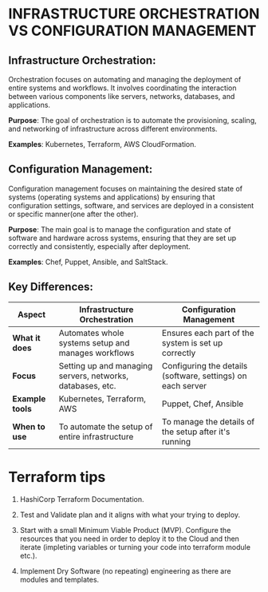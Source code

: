 # **INFRASTRUCTURE ORCHESTRATION VS CONFIGURATION MANAGEMENT**

## **Infrastructure Orchestration**:
Orchestration focuses on automating and managing the deployment of entire systems and workflows. It involves coordinating the interaction between various components like servers, networks, databases, and applications.

**Purpose**: The goal of orchestration is to automate the provisioning, scaling, and networking of infrastructure across different environments.

**Examples**: Kubernetes, Terraform, AWS CloudFormation.

## **Configuration Management**:
Configuration management focuses on maintaining the desired state of systems (operating systems and applications) by ensuring that configuration settings, software, and services are deployed in a consistent or specific manner(one after the other).

**Purpose**: The main goal is to manage the configuration and state of software and hardware across systems, ensuring that they are set up correctly and consistently, especially after deployment.

**Examples**: Chef, Puppet, Ansible, and SaltStack.

## **Key Differences**:

| **Aspect**                        | **Infrastructure Orchestration**                           | **Configuration Management** |
|---|---|---|
| **What it does**                  | Automates whole systems setup and manages workflows        | Ensures each part of the system is set up correctly |
| **Focus**                         | Setting up and managing servers, networks, databases, etc. | Configuring the details (software, settings) on each server |
| **Example tools**                 | Kubernetes, Terraform, AWS                                 | Puppet, Chef, Ansible |
| **When to use**                   | To automate the setup of entire infrastructure | To manage the details of the setup after it's running |

# **Terraform tips**

1. HashiCorp Terraform Documentation.

2. Test and Validate plan and it aligns with what your trying to deploy.

3. Start with a small Minimum Viable Product (MVP). Configure the resources that you need in order to deploy it to the Cloud and then iterate (impleting variables or turning your code into terraform module etc.).

4. Implement Dry Software (no repeating) engineering as there are modules and templates.